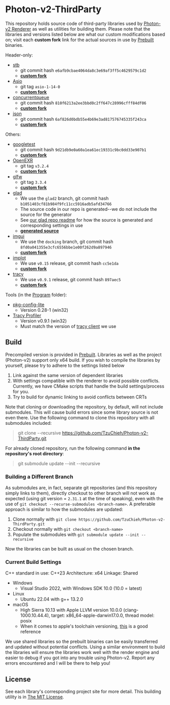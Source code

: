 # Photon-v2-ThirdParty

This repository holds source code of third-party libraries used by [Photon-v2 Renderer](https://github.com/TzuChieh/Photon-v2) as well as utilities for building them. Please note that the libraries and versions listed below are what our custom modifications based on; visit each __custom fork__ link for the actual sources in use by [Prebuilt](./Prebuilt/) binaries.

Header-only:

* [stb](https://github.com/nothings/stb)
  * git commit hash `e6afb9cbae4064da8c3e69af3ff5c4629579c1d2`
  * [__custom fork__](https://github.com/TzuChieh/stb/tree/photon)
* [Asio](https://github.com/chriskohlhoff/asio)
  * git tag `asio-1-14-0`
  * [__custom fork__](https://github.com/TzuChieh/asio/tree/photon)
* [concurrentqueue](https://github.com/cameron314/concurrentqueue)
  * git commit hash `810f6213a2ee3bbd0c2ff647c28996cfff84df06`
  * [__custom fork__](https://github.com/TzuChieh/concurrentqueue/tree/photon)
* [json](https://github.com/nlohmann/json)
  * git commit hash `6af826d0bdb55e4b69e3ad817576745335f243ca`
  * [__custom fork__](https://github.com/TzuChieh/json/tree/photon)

Others:

* [googletest](https://github.com/google/googletest)
  * git commit hash `9d21db9e0a60a1ea61ec19331c9bc0dd33e907b1`
  * [__custom fork__](https://github.com/TzuChieh/googletest/tree/photon)
* [OpenEXR](https://github.com/openexr/openexr)
  * git tag `v3.2.4`
  * [__custom fork__](https://github.com/TzuChieh/openexr/tree/photon)
* [glfw](https://github.com/glfw/glfw)
  * git tag `3.3.4`
  * [__custom fork__](https://github.com/TzuChieh/glfw/tree/photon)
* [glad](https://github.com/Dav1dde/glad)
  * We use the `glad2` branch, git commit hash `b1051403cf81b984f9fc11cc5916adb5afd34766`
  * The source code in our repo is generated--we do not include the source for the generator
  * See [our glad repo readme](https://github.com/TzuChieh/glad/tree/photon) for how the source is generated and corresponding settings in use
  * [__generated source__](https://github.com/TzuChieh/glad/tree/photon)
* [imgui](https://github.com/ocornut/imgui)
  * We use the `docking` branch, git commit hash `8fd0a041355e3cfc6556bbe1e00f262d9a897946`
  * [__custom fork__](https://github.com/TzuChieh/imgui/tree/photon)
* [implot](https://github.com/epezent/implot)
  * We use `v0.15` release, git commit hash `cc5e1da`
  * [__custom fork__](https://github.com/TzuChieh/implot/tree/photon)
* [tracy](https://github.com/wolfpld/tracy)
  * We use `v0.9.1` release, git commit hash `897aec5`
  * [__custom fork__](https://github.com/TzuChieh/tracy/tree/photon)

Tools (in the [Program](./Program) folder):

* [pkg-config-lite](https://sourceforge.net/projects/pkgconfiglite/)
  * Version 0.28-1 (win32)
* [Tracy Profiler](https://github.com/wolfpld/tracy/releases/tag/v0.9.1)
  * Version v0.9.1 (win32)
  * Must match the version of [tracy client](./tracy) we use

## Build

Precompiled version is provided in [Prebuilt](./Prebuilt). Libraries as well as the project (Photon-v2) support only x64 build. If you wish to compile the libraries by yourself, please try to adhere to the settings listed below

1. Link against the same version of dependent libraries
2. With settings compatible with the renderer to avoid possible conflicts. Currently, we have CMake scripts that handle the build settings/process for you.
3. Try to build for dynamic linking to avoid conflicts between CRTs

Note that cloning or downloading the repository, by default, will not include submodules. This will cause build errors since some library source is not even there. Use the following command to clone this repository with all submodules included:

> git clone --recursive https://github.com/TzuChieh/Photon-v2-ThirdParty.git

For already cloned repository, run the following command **in the repository's root directory**:

> git submodule update --init --recursive

### Building a Different Branch

As submodules are, in fact, separate git repositories (and this repository simply links to them), directly checkout to other branch will not work as expected (using git version = `2.31.1` at the time of speaking), even with the use of `git checkout --recurse-submodules <branch-name>`. A preferable approach is similar to how the submodules are updated:

1. Clone normally with `git clone https://github.com/TzuChieh/Photon-v2-ThirdParty.git`
2. Checkout normally with `git checkout <branch-name>`
3. Populate the submodules with `git submodule update --init --recursive`

Now the libraries can be built as usual on the chosen branch.

### Current Build Settings

C++ standard in use: C++23
Architecture: x64
Linkage: Shared

* Windows
  * Visual Studio 2022, with Windows SDK 10.0 (10.0 = latest)
* Linux
  * Ubuntu 22.04 with g++ 13.2.0
* macOS
  * High Sierra 10.13 with Apple LLVM version 10.0.0 (clang-1000.10.44.4), target: x86_64-apple-darwin17.0.0, thread model: posix
  * When it comes to apple's toolchain versioning, [this](https://gist.github.com/yamaya/2924292) is a good reference

We use shared libraries so the prebuilt binaries can be easily transferred and updated without potential conflicts. Using a similar environment to build the libraries will ensure the libraries work well with the render engine and easier to debug if you got into any trouble using Photon-v2. Report any errors encountered and I will be there to help you!

## License

See each library's corresponding project site for more detail. This building utility is in [The MIT License](LICENSE).
